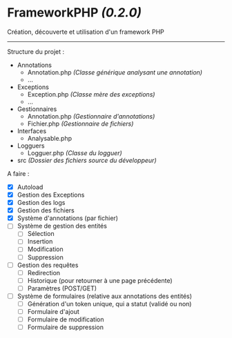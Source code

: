 # FrameworkPHP _(0.2.0)_

Création, découverte et utilisation d'un framework PHP

--------------

Structure du projet :
- Annotations
  - Annotation.php _(Classe générique analysant une annotation)_
  - ...
- Exceptions
  - Exception.php _(Classe mère des exceptions)_
  - ...
- Gestionnaires
  - Annotation.php  _(Gestionnaire d'annotations)_
  - Fichier.php _(Gestionnaire de fichiers)_
- Interfaces
  - Analysable.php
- Logguers
  - Logguer.php _(Classe du logguer)_
- src _(Dossier des fichiers source du développeur)_

A faire :
- [x] Autoload
- [x] Gestion des Exceptions
- [x] Gestion des logs
- [x] Gestion des fichiers
- [x] Système d'annotations (par fichier)
- [ ] Système de gestion des entités
  - [ ] Sélection
  - [ ] Insertion
  - [ ] Modification
  - [ ] Suppression
- [ ] Gestion des requêtes
  - [ ] Redirection
  - [ ] Historique (pour retourner à une page précédente)
  - [ ] Paramètres (POST/GET)
- [ ] Système de formulaires (relative aux annotations des entités)
  - [ ] Génération d'un token unique, qui a statut (validé ou non)
  - [ ] Formulaire d'ajout
  - [ ] Formulaire de modification
  - [ ] Formulaire de suppression
